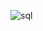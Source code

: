 

![[sql](https://yandex.ru/images/search?text=%D0%BA%D0%B0%D1%80%D1%82%D0%B8%D0%BD%D0%BA%D0%B0%20sql%20%D1%81%D0%BE%20%D1%81%D0%BB%D0%BE%D0%BD%D0%BE%D0%BC&from=tabbar&pos=0&rpt=simage&img_url=https%3A%2F%2Fpbs.twimg.com%2Fmedia%2FDri20u7WsAAg2sb.png&lr=51)](https://github.com/Chembeleeva/SQL)


<!---
Chembeleeva/Chembeleeva is a ✨ special ✨ repository because its `README.md` (this file) appears on your GitHub profile.
You can click the Preview link to take a look at your changes.
--->

